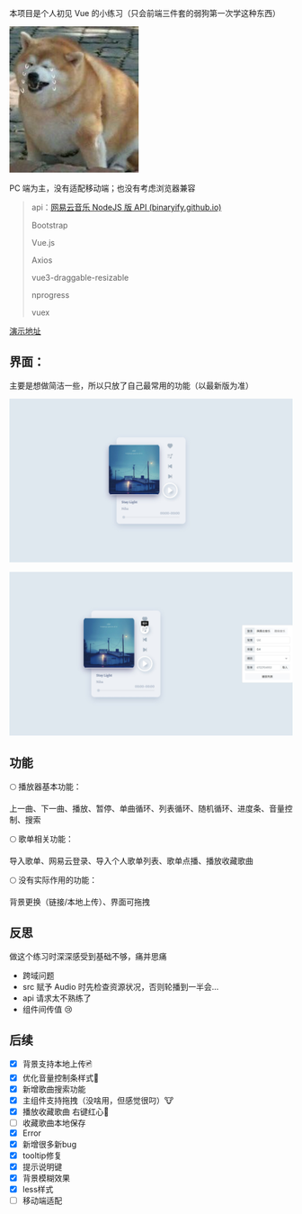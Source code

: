 本项目是个人初见 Vue 的小练习（只会前端三件套的弱狗第一次学这种东西）

![](./asset/v2-ae41.jpg)

PC 端为主，没有适配移动端；也没有考虑浏览器兼容

> api：[网易云音乐 NodeJS 版 API (binaryify.github.io)](https://binaryify.github.io/NeteaseCloudMusicApi/#/)
>
> Bootstrap
>
> Vue.js
>
> Axios
>
> vue3-draggable-resizable
>
> nprogress
>
> vuex

[演示地址](https://ease-music.vercel.app/)

## 界面：

主要是想做简洁一些，所以只放了自己最常用的功能（以最新版为准）

![主界面](./asset/main.jpg)

![播放设置](./asset/setting.jpg)

## 功能

🌕 播放器基本功能：

上一曲、下一曲、播放、暂停、单曲循环、列表循环、随机循环、进度条、音量控制、搜索

🌕 歌单相关功能：

导入歌单、网易云登录、导入个人歌单列表、歌单点播、播放收藏歌曲

🌕 没有实际作用的功能：

背景更换（链接/本地上传）、界面可拖拽

## 反思

做这个练习时深深感受到基础不够，痛并思痛

- 跨域问题
- src 赋予 Audio 时先检查资源状况，否则轮播到一半会…
- api 请求太不熟练了
- 组件间传值 😢

## 后续

- [x] 背景支持本地上传🖻
- [x] 优化音量控制条样式📢
- [x] 新增歌曲搜索功能
- [x] 主组件支持拖拽（没啥用，但感觉很叼）🐮
- [x] 播放收藏歌曲 右键红心💖
- [ ] 收藏歌曲本地保存
- [x] Error
- [x] 新增很多新bug
- [x] tooltip修复
- [x] 提示说明键
- [x] 背景模糊效果
- [x] less样式
- [ ] 移动端适配
